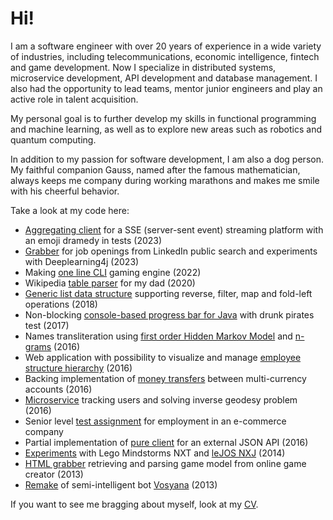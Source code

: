 # Hi!

I am a software engineer with over 20 years of experience in a wide variety of industries, including telecommunications, economic intelligence, fintech and game development. Now I specialize in distributed systems, microservice development, API development and database management. I also had the opportunity to lead teams, mentor junior engineers and play an active role in talent acquisition.

My personal goal is to further develop my skills in functional programming and machine learning, as well as to explore new areas such as robotics and quantum computing.

In addition to my passion for software development, I am also a dog person. My faithful companion Gauss, named after the famous mathematician, always keeps me company during working marathons and makes me smile with his cheerful behavior.

Take a look at my code here:

- [Aggregating client](https://github.com/antivoland/sytac-test) for a SSE (server-sent event) streaming platform with an emoji dramedy in tests (2023)
- [Grabber](https://github.com/antivoland/job-hunter) for job openings from LinkedIn public search and experiments with Deeplearning4j (2023)
- Making [one line CLI](https://github.com/antivoland/console-viewport) gaming engine (2022)
- Wikipedia [table parser](https://github.com/antivoland/wiki-parser-for-my-dad) for my dad (2020)
- [Generic list data structure](https://github.com/antivoland/amazon-test) supporting reverse, filter, map and fold-left operations (2018)
- Non-blocking [console-based progress bar for Java](https://github.com/creditnet/console-progress-bar) with drunk pirates test (2017)
- Names transliteration using [first order Hidden Markov Model](https://github.com/antivoland/amazinghiring-test/tree/master/translit/hmm) and [n-grams](https://github.com/antivoland/amazinghiring-test/tree/master/translit/ngram) (2016)
- Web application with possibility to visualize and manage [employee structure hierarchy](https://github.com/antivoland/tallink-test) (2016)
- Backing implementation of [money transfers](https://github.com/antivoland/revolut-test) between multi-currency accounts (2016)
- [Microservice](https://github.com/antivoland/onefactor-test) tracking users and solving inverse geodesy problem (2016)
- Senior level [test assignment](https://github.com/platbox/x-rates-java-test) for employment in an e-commerce company
- Partial implementation of [pure client](../../../vazhno-api) for an external JSON API (2016)
- [Experiments](https://github.com/antivoland/nxt) with Lego Mindstorms NXT and [leJOS NXJ](https://lejos.sourceforge.io/) (2014)
- [HTML grabber](../../../slone/tree/master/extractor) retrieving and parsing game model from online game creator (2013)
- [Remake](../../../dorphl) of semi-intelligent bot [Vosyana](https://github.com/digal/vosyana) (2013)

If you want to see me bragging about myself, look at my [CV](https://linkedin.com/in/antivoland).
